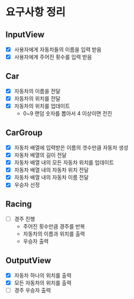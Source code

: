 # 요구사항 정리
## InputView
- [X] 사용자에게 자동차들의 이름을 입력 받음
- [X] 사용자에게 주어진 횟수를 입력 받음

## Car
- [X] 자동차의 이름을 전달
- [X] 자동차의 위치를 전달
- [X] 자동차의 위치를 업데이트
  * 0~9 랜덤 숫자를 뽑아서 4 이상이면 전진

## CarGroup
- [X] 자동차 배열에 입력받은 이름의 갯수만큼 자동차 생성
- [X] 자동차 배열의 길이 전달
- [X] 자동차 배열 내의 모든 자동차 위치를 업데이트
- [X] 자동차 배열 내의 자동차 위치 전달
- [X] 자동차 배열 내의 자동차 이름 전달
- [X] 우승자 선정

## Racing
- [ ] 경주 진행
  * 주어진 횟수만큼 경주를 반복
  * 자동차의 이름과 위치를 출력
  * 우승자 출력

## OutputView
- [X] 자동차 하나의 위치를 출력
- [X] 모든 자동차의 위치를 출력
- [ ] 경주 우승자 출력